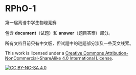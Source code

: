 # RPhO-1

第一届离谱中学生物理竞赛

包含 **document**（试题）和 **answer**（题目答案）部分。

所有文档目前只有中文版，但试题中的谜题部分涉及一些英文线索。

This work is licensed under a
[Creative Commons Attribution-NonCommercial-ShareAlike 4.0 International License][cc-by-nc-sa].

[![CC BY-NC-SA 4.0][cc-by-nc-sa-image]][cc-by-nc-sa]

[cc-by-nc-sa]: http://creativecommons.org/licenses/by-nc-sa/4.0/
[cc-by-nc-sa-image]: https://licensebuttons.net/l/by-nc-sa/4.0/88x31.png
[cc-by-nc-sa-shield]: https://img.shields.io/badge/License-CC%20BY--NC--SA%204.0-lightgrey.svg

